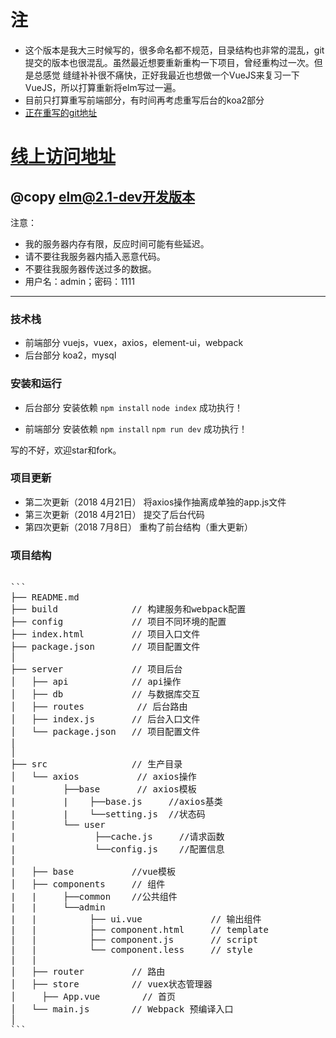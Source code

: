 # 注
  * 这个版本是我大三时候写的，很多命名都不规范，目录结构也非常的混乱，git提交的版本也很混乱。虽然最近想要重新重构一下项目，曾经重构过一次。但是总感觉  缝缝补补很不痛快，正好我最近也想做一个VueJS来复习一下VueJS，所以打算重新将elm写过一遍。
  * 目前只打算重写前端部分，有时间再考虑重写后台的koa2部分 
  * [正在重写的git地址](https://github.com/The-Never/elm2)

# [线上访问地址](http://www.xuguobin.club/elm/index.html)

## @copy elm@2.1-dev开发版本

注意：

 * 我的服务器内存有限，反应时间可能有些延迟。
 * 请不要往我服务器内插入恶意代码。
 * 不要往我服务器传送过多的数据。
 * 用户名：admin；密码：1111

-------

### 技术栈


 * 前端部分
	vuejs，vuex，axios，element-ui，webpack
 * 后台部分
	koa2，mysql

### 安装和运行

 * 后台部分
	安装依赖
	```npm install``` 
	```node index``` 
	成功执行！

 * 前端部分
	安装依赖
	```npm install``` 
	```npm run dev``` 
	成功执行！

写的不好，欢迎star和fork。

### 项目更新

 * 第二次更新（2018 4月21日）
		将axios操作抽离成单独的app.js文件
 * 第三次更新（2018 4月21日）
 		提交了后台代码
 * 第四次更新（2018 7月8日）
    重构了前台结构（重大更新）

### 项目结构

<pre>

```
├── README.md           
├── build              // 构建服务和webpack配置
├── config             // 项目不同环境的配置
├── index.html         // 项目入口文件
├── package.json       // 项目配置文件
│
├── server             // 项目后台
│   ├── api            // api操作
│   ├── db             // 与数据库交互
│   ├── routes          // 后台路由
│   ├── index.js       // 后台入口文件
│   └── package.json   // 项目配置文件
|   
│
├── src                // 生产目录
│   └── axios           // axios操作
|         ├──base       // axios模板
|         |    ├──base.js     //axios基类
|         |    └──setting.js  //状态码
|         └── user
|               ├──cache.js     //请求函数
|               └──config.js    //配置信息
|
|   ├── base           //vue模板
│   ├── components     // 组件
|   |     ├──common    //公共组件
|   |     └──admin
|   |          ├── ui.vue             // 输出组件
|   |          ├── component.html     // template
|   |          ├── component.js       // script
|   |          └── component.less     // style
|   |  
│   ├── router         // 路由
│   ├── store          // vuex状态管理器
│	  ├── App.vue        // 首页
│   └── main.js        // Webpack 预编译入口
│     
```
